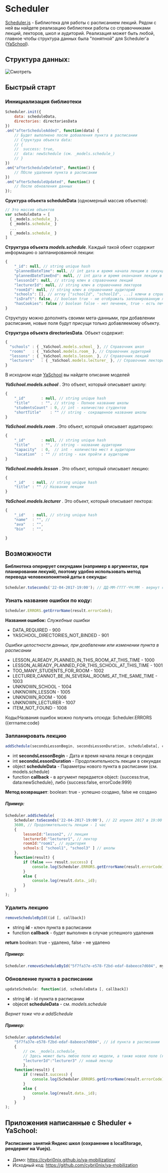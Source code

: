 # Scheduler

[Scheduler.js](https://github.com/cybri0nix/scheduler/blob/master/libs/scheduler.js) - Библиотека для работы с расписанием лекций. Рядом с ней вы найдете реализацию библиотеки работы со справочниками лекций, лекторов, школ и аудиторий. Реализация может быть любой, главное чтобы структура данных была "понятной" для Scheduler'а ([YaSchool](https://github.com/cybri0nix/scheduler/blob/master/libs/yaschool.js)).

## Структура данных:
![Смотреть](https://github.com/cybri0nix/scheduler/blob/master/data-tructure.png)



## Быстрый старт
### Иннициализация библиотеки
```javascript
Scheduler.init({
	data: scheduleData,
	directories: directoriesData
})
.on("afterScheduleAdded", function(data) {
	// Будет выполнено после добавления пункта в расписании
	// Структура объекта data:
	// {
	// 	success: true,
	//	data: newSchedule (см. _models.schedule_)
	// }
})
.on("afterScheduleDeleted", function() {
	// ПОсле удаления пункта в расписании
})
.on("afterScheduleUpdated", function() {
	// После обновления данных
});
```

**Сруктура объекта scheduleData** (одномерный массив объектов):
```javascript
// Это массив объектов
var scheduleData = [  
  { _models.schedule_ },
  { _models.schedule_ }
  ...
  { _models.schedule_ }
]
```

**Структура объекта _models.schedule_**. Каждый такой обект содержит информацию о запланированной лекции:

```javascript
{
	"_id": null, // string unique hash
	"plannedDateTime": null, // int дата и время начала лекции в секундах
	"plannedDateTimeEnd": null, // int дата и время окончания лекции в секундах (TODO: переделать на duration)
	"lessonId": null, // string ключ в справочнике лекций
	"lecturerId": null, // string ключ в справочнике лекторов
	"roomId": null, // string ключ в справочнике аудиторий
	"schools": [], // array ["schoolId", "schoolId", ...] ключи в справочнике аудиторий
	"isDraft": false, // boolean true - не отображать запланированную лукцию в расписании
	"hasCookies": false // boolean false - нет печенек, true - есть печеньки
}
```
Структуру можно дополнять своими мета-данными, при добавлении расписания, новые поля будут присущи только добавляемому объекту.




**Структура объекта directoriesData**. Объект содержит:
```javascript
{
  "schools"	: { _YaSchool.models.school_ }, // Справочник школ
  "rooms"	: { _YaSchool.models.room_ }, // Справочник аудиторий
  "lessons"	: { _YaSchool.models.lesson_ }, // Справочник лекций
  "lecturers"	: { _YaSchool.models.lecturer_ }, // Справочник лекторов
}
```

В исходном коде [YaSchool](https://github.com/cybri0nix/scheduler/blob/master/libs/yaschool.js) вы найдете описание моделей 

**_YaSchool.models.school_** . Это объект, который описывает школу:
```javascript
{
	"_id"		: null, // string unique hash
	"title"		: "", // string - Полное название школы
	"studentsCount"	: 0, // int - количество студентов
	"shortTitle" 	: "" // string - сокращенное название школы
}
```

**_YaSchool.models.room_** . Это объект, который описывает аудиторию:
```javascript
{
	"_id"		: null, // string unique hash
	"title"		: "", // string - название аудитории
	"capacity"	: 0,  // int - количество мест в аудитории
	"location"	: "" // string - как пройти в аудиторию
}
```

**_YaSchool.models.lesson_** . Это объект, который описывает лекцию:
```javascript
{
	"_id"	: null, // string unique hash
	"title"	: "" // Название лекции
}
```

**_YaSchool.models.lecturer_** . Это объект, который описывает лектора:
```javascript
{
	"_id"	: null, // string unique hash
	"name"	: "", // 
	"ava"	: "",
	"bio"	: "",

}
```



## Возможности
#### Библиотека оперирует секундами (например в аргументах, при планировании лекуий), поэтому удобно использовать метод перевода человекопонятной даты в секунды:
```javascript
Scheduler.toSeconds('22-04-2017-19:00'); // ДД-ММ-ГГГГ-ЧЧ:ММ - вернут секунды (unixtime)
```
### Узнать название ошибки по коду:
```javascript
Scheduler.ERRORS.getErrorName(result.errorCode); 
```
**Названия ошибок:**
_Служебные ошибки_
* DATA_REQUIRED - 900
* YASCHOOL_DIRECTORIES_NOT_BINDED - 901

_Ошибки целостности данных, при доабвлении или изменении пункта в расписании_
* LESSON_ALREADY_PLANNED_IN_THIS_ROOM_AT_THIS_TIME - 1000
* LESSON_ALREADY_PLANNED_FOR_THIS_SCHOOL_AT_THIS_TIME - 1001
* TOO_MANY_STUDENTS_FOR_ROOM - 1002
* LECTURER_CANNOT_BE_IN_SEVERAL_ROOMS_AT_THE_SAME_TIME - 1003
* UNKNOWN_SCHOOL - 1004
* UNKNOWN_LESSON - 1005
* UNKNOWN_ROOM - 1006
* UNKNOWN_LECTURER - 1007
* ITEM_NOT_FOUND - 1008

Коды/Названия ошибок можно получить отсюда: Scheduler.ERRORS ({errname:code}


### Запланировать лекцию
```javascript
addSchedule(secondsLessonBegin, secondsLessonDuration, scheduleData[, callback])
```
* int **secondsLessonBegin**    	- Дата и время начала лекци в секундах
* int **secondsLessonDuration** 	- Продолжительность лекции в секундах
* object **scheduleData**         - Параметры нового пункта в расписании (см. models.schedule)
* function **callback**           - в аргумент передается object: {success:true, data:newSchedule}, либо {success:false, errorCode:999}

**Метод возвращает**: 
boolean: true - успешно создано, false не создано

##### Пример:

```javascript
Scheduler.addSchedule(
	Scheduler.toSeconds('22-04-2017-19:00'), // 22 апреля 2017 в 19:00
	3600, // Продолжительность лекции - 1 час
	{ 
		lessonId:"lesson2", // лекция 
		lecturerId:"lecturer1", // лектор
		roomId:"room1", // аудитория
		schools:[ "school1", "school3" ] // школы 
	}, 
	function(result) { 
		if (false === result.success) {
			console.log(Scheduler.ERRORS.getErrorName(result.errorCode) ); 
		} 
		else { 
			console.log(result.data._id);
		}
	}
);
```


### Удалить лекцию
```javascript
removeScheduleById((id [, callback])
```

* string **id**       	- ключ пункта в расписании
* function **callback** 	- будет выполнен в случае успешного удаления

**return** 
boolean: true - удалено, false - не удалено

##### Пример:

```javascript
Scheduler.removeScheduleById("5f7fa37e-e578-f2bd-edaf-8abeece7d604", myCallbackFunction);
```


### Обновление пункта в расписании
```javascript
updateSchedule: function(id, scheduleData [, callback])
```
* string **id** - id пункта в расписании
* objecet **scheduleData** - см. _models.schedule_

_Вернет тоже что и addSchedule_

##### Пример:
```javascript
Scheduler.updateSchedule(
	"5f7fa37e-e578-f2bd-edaf-8abeece7d604", // id пункта в расписании
	{
		// см. _models.schedule_
		// Здесь может быть любое поле из модели, а также новое поле (кроме _id, оно ни на что не повлияет). 
		"lecturerId":"lecturer3" // новый лектор
        }, 
	function(result) { 
		if (!result.success) {
			console.log(Scheduler.ERRORS.getErrorName(result.errorCode) ); 
		}
		else { 
			console.log(result.data._id);
		}
	}
);
```



## Приложения написанные с Sheduler + YaSchool:
#### Расписание занятий Яндекс школ (сохранение в localStorage, рендеринг на Vuejs). 
* Демо: https://cybri0nix.github.io/ya-mobilization/ 
* Исходный код: https://github.com/cybri0nix/ya-mobilization
